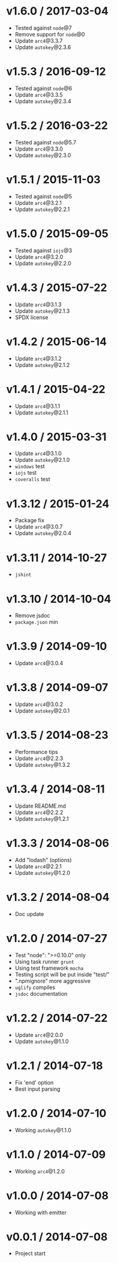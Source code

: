 v1.6.0 / 2017-03-04
==================

  * Tested against `node`@7
  * Remove support for `node`@0
  * Update `arc4`@3.3.7
  * Update `autokey`@2.3.6

v1.5.3 / 2016-09-12
==================

  * Tested against `node`@6
  * Update `arc4`@3.3.5
  * Update `autokey`@2.3.4

v1.5.2 / 2016-03-22
==================

  * Tested against `node`@5.7
  * Update `arc4`@3.3.0
  * Update `autokey`@2.3.0

v1.5.1 / 2015-11-03
==================

  * Tested against `node`@5
  * Update `arc4`@3.2.1
  * Update `autokey`@2.2.1

v1.5.0 / 2015-09-05
==================

  * Tested against `iojs`@3
  * Update `arc4`@3.2.0
  * Update `autokey`@2.2.0

v1.4.3 / 2015-07-22
==================

  * Update `arc4`@3.1.3
  * Update `autokey`@2.1.3
  * SPDX license

v1.4.2 / 2015-06-14
==================

  * Update `arc4`@3.1.2
  * Update `autokey`@2.1.2

v1.4.1 / 2015-04-22
==================

  * Update `arc4`@3.1.1
  * Update `autokey`@2.1.1

v1.4.0 / 2015-03-31
==================

  * Update `arc4`@3.1.0
  * Update `autokey`@2.1.0
  * `windows` test
  * `iojs` test
  * `coveralls` test

v1.3.12 / 2015-01-24
==================

  * Package fix
  * Update `arc4`@3.0.7
  * Update `autokey`@2.0.4

v1.3.11 / 2014-10-27
==================

  * `jshint`

v1.3.10 / 2014-10-04
==================

  * Remove jsdoc
  * `package.json` min

v1.3.9 / 2014-09-10
==================

  * Update `arc4`@3.0.4

v1.3.8 / 2014-09-07
==================

  * Update `arc4`@3.0.2
  * Update `autokey`@2.0.1

v1.3.5 / 2014-08-23
==================

  * Performance tips
  * Update `arc4`@2.2.3
  * Update `autokey`@1.3.2

v1.3.4 / 2014-08-11
==================

  * Update README.md
  * Update `arc4`@2.2.2
  * Update `autokey`@1.2.1

v1.3.3 / 2014-08-06
==================

  * Add "lodash" (options)
  * Update `arc4`@2.2.1
  * Update `autokey`@1.2.0

v1.3.2 / 2014-08-04
==================

  * Doc update

v1.2.0 / 2014-07-27
==================

  * Test "node": ">=0.10.0" only
  * Using task runner `grunt`
  * Using test framework `mocha`
  * Testing script will be put inside "test/"
  * ".npmignore" more aggressive
  * `uglify` compiles
  * `jsdoc` documentation

v1.2.2 / 2014-07-22
==================

  * Update `arc4`@2.0.0
  * Update `autokey`@1.1.0

v1.2.1 / 2014-07-18
==================

  * Fix 'end' option
  * Best input parsing

v1.2.0 / 2014-07-10
==================

  * Working `autokey`@1.1.0

v1.1.0 / 2014-07-09
==================

  * Working `arc4`@1.2.0

v1.0.0 / 2014-07-08
==================

  * Working with emitter

v0.0.1 / 2014-07-08
==================

  * Project start
